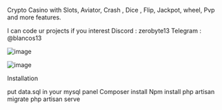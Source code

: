 Crypto Casino with Slots, Aviator, Crash , Dice , Flip, Jackpot, wheel, Pvp and more features.


I can code ur projects if you interest 
Discord : zerobyte13
Telegram : @blancos13


![image](https://github.com/ZeroByte4701/Win2x/assets/94198465/2b245e31-ee56-48d1-ac5d-761c9a852fcd)

![image](https://user-images.githubusercontent.com/94198465/208200275-9d6fd2c6-0ffd-4e9d-8856-710d788830d0.png)

Installation 

put data.sql in your mysql panel
Composer install
Npm install
php artisan migrate
php artisan serve

